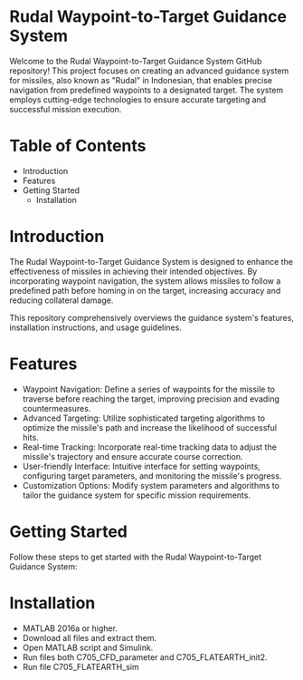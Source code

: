# Rudal Waypoint-to-Target Guidance System
Welcome to the Rudal Waypoint-to-Target Guidance System GitHub repository! This project focuses on creating an advanced guidance system for missiles, also known as "Rudal" in Indonesian, that enables precise navigation from predefined waypoints to a designated target. The system employs cutting-edge technologies to ensure accurate targeting and successful mission execution.

# Table of Contents
- Introduction
- Features
- Getting Started
  - Installation

# Introduction
The Rudal Waypoint-to-Target Guidance System is designed to enhance the effectiveness of missiles in achieving their intended objectives. By incorporating waypoint navigation, the system allows missiles to follow a predefined path before homing in on the target, increasing accuracy and reducing collateral damage.

This repository comprehensively overviews the guidance system's features, installation instructions, and usage guidelines.

# Features
- Waypoint Navigation: Define a series of waypoints for the missile to traverse before reaching the target, improving precision and evading countermeasures.
- Advanced Targeting: Utilize sophisticated targeting algorithms to optimize the missile's path and increase the likelihood of successful hits.
- Real-time Tracking: Incorporate real-time tracking data to adjust the missile's trajectory and ensure accurate course correction.
- User-friendly Interface: Intuitive interface for setting waypoints, configuring target parameters, and monitoring the missile's progress.
- Customization Options: Modify system parameters and algorithms to tailor the guidance system for specific mission requirements.
  
# Getting Started
Follow these steps to get started with the Rudal Waypoint-to-Target Guidance System:

# Installation
- MATLAB 2016a or higher.
- Download all files and extract them.
- Open MATLAB script and Simulink.
- Run files both C705_CFD_parameter and C705_FLATEARTH_init2.
- Run file C705_FLATEARTH_sim
